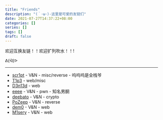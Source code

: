 ```yaml
---
title: "Friends"
description: "(｀･ω･)-这里是可爱的友链们"
date: 2021-07-27T14:37:22+08:00
categories: []
series: []
tags: []
draft: false
---
```


欢迎互换友链！！欢迎扩列吹水！！!

ᕕ(ᐛ)ᕗ

------

- [scr1pt](https://scr1pt-kid.github.io/) - V&N - misc/reverse - 呜呜呜是全栈爷
- [T1p3](https://t1pe.github.io/) - web/misc
- [D3n13d](https://d3n13d.github.io/) - web
- [eeee](https://eeeeeeeeeeeeeeeea.cn/) - V&N - pwn - 知名男酮
- [deebato](http://d33b4t0.com/) - V&N - crypto
- [PoZeep](http://ppppz.net/) - V&N - reverse
- [dem0](https://dem0dem0.top/) - V&N - web
- [M1sery](http://www.m0x01sery.com/) - V&N - web